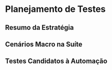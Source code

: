 # Planejamento de Testes
## Resumo da Estratégia
## Cenários Macro na Suíte
## Testes Candidatos à Automação
